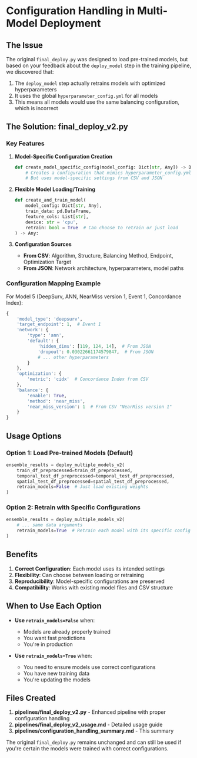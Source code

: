 # Configuration Handling in Multi-Model Deployment

## The Issue
The original `final_deploy.py` was designed to load pre-trained models, but based on your feedback about the `deploy_model` step in the training pipeline, we discovered that:

1. The `deploy_model` step actually retrains models with optimized hyperparameters
2. It uses the global `hyperparameter_config.yml` for all models
3. This means all models would use the same balancing configuration, which is incorrect

## The Solution: final_deploy_v2.py

### Key Features

1. **Model-Specific Configuration Creation**
   ```python
   def create_model_specific_config(model_config: Dict[str, Any]) -> Dict[str, Any]:
       # Creates a configuration that mimics hyperparameter_config.yml structure
       # But uses model-specific settings from CSV and JSON
   ```

2. **Flexible Model Loading/Training**
   ```python
   def create_and_train_model(
       model_config: Dict[str, Any],
       train_data: pd.DataFrame,
       feature_cols: List[str],
       device: str = 'cpu',
       retrain: bool = True  # Can choose to retrain or just load
   ) -> Any:
   ```

3. **Configuration Sources**
   - **From CSV**: Algorithm, Structure, Balancing Method, Endpoint, Optimization Target
   - **From JSON**: Network architecture, hyperparameters, model paths

### Configuration Mapping Example

For Model 5 (DeepSurv, ANN, NearMiss version 1, Event 1, Concordance Index):

```python
{
    'model_type': 'deepsurv',
    'target_endpoint': 1,  # Event 1
    'network': {
        'type': 'ann',
        'default': {
            'hidden_dims': [119, 124, 14],  # From JSON
            'dropout': 0.03022661174579847,  # From JSON
            # ... other hyperparameters
        }
    },
    'optimization': {
        'metric': 'cidx'  # Concordance Index from CSV
    },
    'balance': {
        'enable': True,
        'method': 'near_miss',
        'near_miss_version': 1  # From CSV "NearMiss version 1"
    }
}
```

## Usage Options

### Option 1: Load Pre-trained Models (Default)
```python
ensemble_results = deploy_multiple_models_v2(
    train_df_preprocessed=train_df_preprocessed,
    temporal_test_df_preprocessed=temporal_test_df_preprocessed,
    spatial_test_df_preprocessed=spatial_test_df_preprocessed,
    retrain_models=False  # Just load existing weights
)
```

### Option 2: Retrain with Specific Configurations
```python
ensemble_results = deploy_multiple_models_v2(
    # ... same data arguments
    retrain_models=True  # Retrain each model with its specific config
)
```

## Benefits

1. **Correct Configuration**: Each model uses its intended settings
2. **Flexibility**: Can choose between loading or retraining
3. **Reproducibility**: Model-specific configurations are preserved
4. **Compatibility**: Works with existing model files and CSV structure

## When to Use Each Option

- **Use `retrain_models=False`** when:
  - Models are already properly trained
  - You want fast predictions
  - You're in production

- **Use `retrain_models=True`** when:
  - You need to ensure models use correct configurations
  - You have new training data
  - You're updating the models

## Files Created

1. **pipelines/final_deploy_v2.py** - Enhanced pipeline with proper configuration handling
2. **pipelines/final_deploy_v2_usage.md** - Detailed usage guide
3. **pipelines/configuration_handling_summary.md** - This summary

The original `final_deploy.py` remains unchanged and can still be used if you're certain the models were trained with correct configurations.